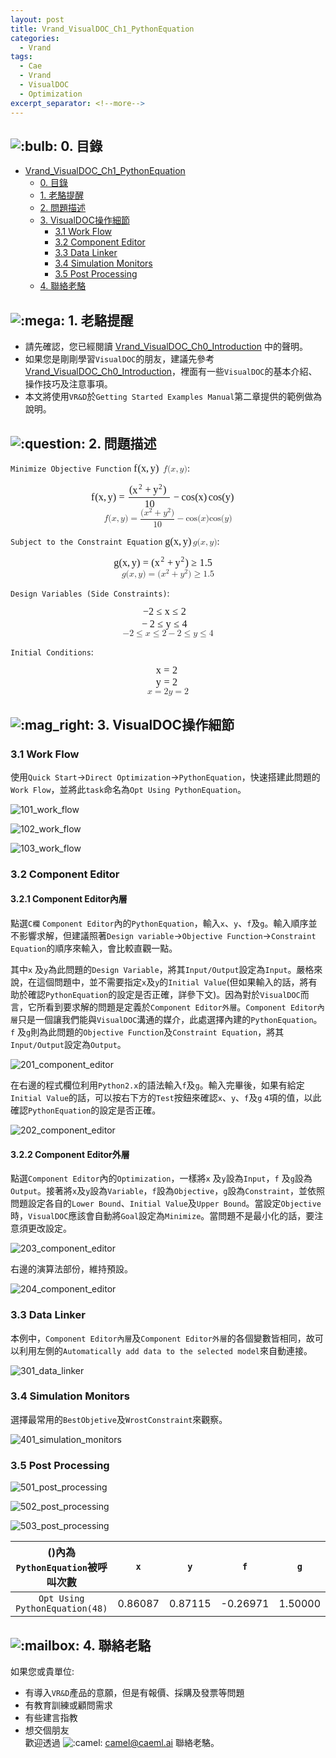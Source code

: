 ```yaml
---
layout: post
title: Vrand_VisualDOC_Ch1_PythonEquation
categories:
  - Vrand
tags:
  - Cae
  - Vrand
  - VisualDOC
  - Optimization
excerpt_separator: <!--more-->
---
```


<body>
    <div id="doc" class="markdown-body container-fluid comment-enabled" data-hard-breaks="true" style="position: relative;"><h2 id="-0-目錄"><a class="anchor hidden-xs" href="#-0-目錄" title="-0-目錄"><span class="octicon octicon-link"></span></a><img alt=":bulb:" class="emoji" src="https://cdnjs.cloudflare.com/ajax/libs/emojify.js/1.1.0/images/basic/bulb.png" title=":bulb:"> 0. 目錄</h2><p><span class="toc"><ul>
<li><a href="#Vrand_VisualDOC_Ch1_PythonEquation" title="Vrand_VisualDOC_Ch1_PythonEquation">Vrand_VisualDOC_Ch1_PythonEquation</a><ul>
<li><a href="#-0-目錄" title=" 0. 目錄"> 0. 目錄</a></li>
<li><a href="#-1-老駱提醒" title=" 1. 老駱提醒"> 1. 老駱提醒</a></li>
<li><a href="#-2-問題描述" title=" 2. 問題描述"> 2. 問題描述</a></li>
<li><a href="#-3-VisualDOC操作細節" title=" 3. VisualDOC操作細節"> 3. VisualDOC操作細節</a><ul>
<li><a href="#31-Work-Flow" title="3.1 Work Flow">3.1 Work Flow</a></li>
<li><a href="#32-Component-Editor" title="3.2 Component Editor">3.2 Component Editor</a></li>
<li><a href="#33-Data-Linker" title="3.3 Data Linker">3.3 Data Linker</a></li>
<li><a href="#34-Simulation-Monitors" title="3.4 Simulation Monitors">3.4 Simulation Monitors</a></li>
<li><a href="#35-Post-Processing" title="3.5 Post Processing">3.5 Post Processing</a></li>
</ul>
</li>
<li><a href="#-4-聯絡老駱" title="  4. 聯絡老駱">  4. 聯絡老駱</a></li>
</ul>
</li>
</ul>
</span></p>

<!--more-->

<h2 id="-1-老駱提醒"><a class="anchor hidden-xs" href="#-1-老駱提醒" title="-1-老駱提醒"><span class="octicon octicon-link"></span></a><img alt=":mega:" class="emoji" src="https://cdnjs.cloudflare.com/ajax/libs/emojify.js/1.1.0/images/basic/mega.png" title=":mega:"> 1. 老駱提醒</h2><div class="alert alert-info">
<ul>
<li>請先確認，您已經閱讀 <ins><a href="{% post_url 2019-12-17-Vrand_VisualDOC_Ch0_Introduction %}" target="_blank" rel="noopener">Vrand_VisualDOC_Ch0_Introduction</a></ins> 中的聲明。</li>
<li>如果您是剛剛學習<code>VisualDOC</code>的朋友，建議先參考 <ins><a href="{% post_url 2019-12-17-Vrand_VisualDOC_Ch0_Introduction %}" target="_blank" rel="noopener">Vrand_VisualDOC_Ch0_Introduction</a></ins>，裡面有一些<code>VisualDOC</code>的基本介紹、操作技巧及注意事項。</li>
<li>本文將使用<code>VR&amp;D</code>於<code>Getting Started Examples Manual</code>第二章提供的範例做為說明。</li>
</ul>
</div><h2 id="-2-問題描述"><a class="anchor hidden-xs" href="#-2-問題描述" title="-2-問題描述"><span class="octicon octicon-link"></span></a><img alt=":question:" class="emoji" src="https://cdnjs.cloudflare.com/ajax/libs/emojify.js/1.1.0/images/basic/question.png" title=":question:"> 2. 問題描述</h2><p><code>Minimize Objective Function</code> <span class="mathjax"><span class="MathJax_Preview" style="color: inherit;"></span><span class="MathJax" id="MathJax-Element-1-Frame" tabindex="0" data-mathml="<math xmlns=&quot;http://www.w3.org/1998/Math/MathML&quot;><mi>f</mi><mo stretchy=&quot;false&quot;>(</mo><mi>x</mi><mo>,</mo><mi>y</mi><mo stretchy=&quot;false&quot;>)</mo></math>" role="presentation" style="position: relative;"><nobr aria-hidden="true"><span class="math" id="MathJax-Span-1" style="width: 3.343em; display: inline-block;"><span style="display: inline-block; position: relative; width: 2.858em; height: 0px; font-size: 116%;"><span style="position: absolute; clip: rect(1.457em, 1002.75em, 2.804em, -999.997em); top: -2.368em; left: 0em;"><span class="mrow" id="MathJax-Span-2"><span class="mi" id="MathJax-Span-3" style="font-family: MathJax_Math-italic;">f<span style="display: inline-block; overflow: hidden; height: 1px; width: 0.057em;"></span></span><span class="mo" id="MathJax-Span-4" style="font-family: MathJax_Main;">(</span><span class="mi" id="MathJax-Span-5" style="font-family: MathJax_Math-italic;">x</span><span class="mo" id="MathJax-Span-6" style="font-family: MathJax_Main;">,</span><span class="mi" id="MathJax-Span-7" style="font-family: MathJax_Math-italic; padding-left: 0.164em;">y<span style="display: inline-block; overflow: hidden; height: 1px; width: 0.003em;"></span></span><span class="mo" id="MathJax-Span-8" style="font-family: MathJax_Main;">)</span></span><span style="display: inline-block; width: 0px; height: 2.373em;"></span></span></span><span style="display: inline-block; overflow: hidden; vertical-align: -0.372em; border-left: 0px solid; width: 0px; height: 1.316em;"></span></span></nobr><span class="MJX_Assistive_MathML" role="presentation"><math xmlns="http://www.w3.org/1998/Math/MathML"><mi>f</mi><mo stretchy="false">(</mo><mi>x</mi><mo>,</mo><mi>y</mi><mo stretchy="false">)</mo></math></span></span><script type="math/tex" id="MathJax-Element-1">f(x,y)</script></span>:<br>
<span class="mathjax"><span class="MathJax_Preview" style="color: inherit;"></span><div class="MathJax_Display" style="text-align: center;"><span class="MathJax" id="MathJax-Element-2-Frame" tabindex="0" data-mathml="<math xmlns=&quot;http://www.w3.org/1998/Math/MathML&quot; display=&quot;block&quot;><mi>f</mi><mo stretchy=&quot;false&quot;>(</mo><mi>x</mi><mo>,</mo><mi>y</mi><mo stretchy=&quot;false&quot;>)</mo><mo>=</mo><mrow class=&quot;MJX-TeXAtom-ORD&quot;><mfrac><mrow><mo stretchy=&quot;false&quot;>(</mo><msup><mi>x</mi><mn>2</mn></msup><mo>+</mo><msup><mi>y</mi><mn>2</mn></msup><mo stretchy=&quot;false&quot;>)</mo></mrow><mn>10</mn></mfrac></mrow><mo>&amp;#x2212;</mo><mi>cos</mi><mo>&amp;#x2061;</mo><mo stretchy=&quot;false&quot;>(</mo><mi>x</mi><mo stretchy=&quot;false&quot;>)</mo><mi>cos</mi><mo>&amp;#x2061;</mo><mo stretchy=&quot;false&quot;>(</mo><mi>y</mi><mo stretchy=&quot;false&quot;>)</mo></math>" role="presentation" style="text-align: center; position: relative;"><nobr aria-hidden="true"><span class="math" id="MathJax-Span-9" style="width: 17.567em; display: inline-block;"><span style="display: inline-block; position: relative; width: 15.143em; height: 0px; font-size: 116%;"><span style="position: absolute; clip: rect(0.649em, 1015.03em, 3.235em, -999.997em); top: -2.368em; left: 0em;"><span class="mrow" id="MathJax-Span-10"><span class="mi" id="MathJax-Span-11" style="font-family: MathJax_Math-italic;">f<span style="display: inline-block; overflow: hidden; height: 1px; width: 0.057em;"></span></span><span class="mo" id="MathJax-Span-12" style="font-family: MathJax_Main;">(</span><span class="mi" id="MathJax-Span-13" style="font-family: MathJax_Math-italic;">x</span><span class="mo" id="MathJax-Span-14" style="font-family: MathJax_Main;">,</span><span class="mi" id="MathJax-Span-15" style="font-family: MathJax_Math-italic; padding-left: 0.164em;">y<span style="display: inline-block; overflow: hidden; height: 1px; width: 0.003em;"></span></span><span class="mo" id="MathJax-Span-16" style="font-family: MathJax_Main;">)</span><span class="mo" id="MathJax-Span-17" style="font-family: MathJax_Main; padding-left: 0.272em;">=</span><span class="texatom" id="MathJax-Span-18" style="padding-left: 0.272em;"><span class="mrow" id="MathJax-Span-19"><span class="mfrac" id="MathJax-Span-20"><span style="display: inline-block; position: relative; width: 4.098em; height: 0px; margin-right: 0.11em; margin-left: 0.11em;"><span style="position: absolute; clip: rect(3.02em, 1003.88em, 4.421em, -999.997em); top: -4.685em; left: 50%; margin-left: -1.991em;"><span class="mrow" id="MathJax-Span-21"><span class="mo" id="MathJax-Span-22" style="font-family: MathJax_Main;">(</span><span class="msubsup" id="MathJax-Span-23"><span style="display: inline-block; position: relative; width: 1.026em; height: 0px;"><span style="position: absolute; clip: rect(3.397em, 1000.54em, 4.151em, -999.997em); top: -3.984em; left: 0em;"><span class="mi" id="MathJax-Span-24" style="font-family: MathJax_Math-italic;">x</span><span style="display: inline-block; width: 0px; height: 3.99em;"></span></span><span style="position: absolute; top: -4.362em; left: 0.595em;"><span class="mn" id="MathJax-Span-25" style="font-size: 70.7%; font-family: MathJax_Main;">2</span><span style="display: inline-block; width: 0px; height: 3.99em;"></span></span></span></span><span class="mo" id="MathJax-Span-26" style="font-family: MathJax_Main; padding-left: 0.218em;">+</span><span class="msubsup" id="MathJax-Span-27" style="padding-left: 0.218em;"><span style="display: inline-block; position: relative; width: 0.973em; height: 0px;"><span style="position: absolute; clip: rect(3.397em, 1000.49em, 4.367em, -999.997em); top: -3.984em; left: 0em;"><span class="mi" id="MathJax-Span-28" style="font-family: MathJax_Math-italic;">y<span style="display: inline-block; overflow: hidden; height: 1px; width: 0.003em;"></span></span><span style="display: inline-block; width: 0px; height: 3.99em;"></span></span><span style="position: absolute; top: -4.362em; left: 0.541em;"><span class="mn" id="MathJax-Span-29" style="font-size: 70.7%; font-family: MathJax_Main;">2</span><span style="display: inline-block; width: 0px; height: 3.99em;"></span></span></span></span><span class="mo" id="MathJax-Span-30" style="font-family: MathJax_Main;">)</span></span><span style="display: inline-block; width: 0px; height: 3.99em;"></span></span><span style="position: absolute; clip: rect(3.182em, 1000.97em, 4.151em, -999.997em); top: -3.284em; left: 50%; margin-left: -0.482em;"><span class="mn" id="MathJax-Span-31" style="font-family: MathJax_Main;">10</span><span style="display: inline-block; width: 0px; height: 3.99em;"></span></span><span style="position: absolute; clip: rect(0.865em, 1004.1em, 1.242em, -999.997em); top: -1.29em; left: 0em;"><span style="display: inline-block; overflow: hidden; vertical-align: 0em; border-top: 1.3px solid; width: 4.098em; height: 0px;"></span><span style="display: inline-block; width: 0px; height: 1.08em;"></span></span></span></span></span></span><span class="mo" id="MathJax-Span-32" style="font-family: MathJax_Main; padding-left: 0.218em;">−</span><span class="mi" id="MathJax-Span-33" style="font-family: MathJax_Main; padding-left: 0.218em;">cos</span><span class="mo" id="MathJax-Span-34"></span><span class="mo" id="MathJax-Span-35" style="font-family: MathJax_Main;">(</span><span class="mi" id="MathJax-Span-36" style="font-family: MathJax_Math-italic;">x</span><span class="mo" id="MathJax-Span-37" style="font-family: MathJax_Main;">)</span><span class="mi" id="MathJax-Span-38" style="font-family: MathJax_Main; padding-left: 0.164em;">cos</span><span class="mo" id="MathJax-Span-39"></span><span class="mo" id="MathJax-Span-40" style="font-family: MathJax_Main;">(</span><span class="mi" id="MathJax-Span-41" style="font-family: MathJax_Math-italic;">y<span style="display: inline-block; overflow: hidden; height: 1px; width: 0.003em;"></span></span><span class="mo" id="MathJax-Span-42" style="font-family: MathJax_Main;">)</span></span><span style="display: inline-block; width: 0px; height: 2.373em;"></span></span></span><span style="display: inline-block; overflow: hidden; vertical-align: -0.872em; border-left: 0px solid; width: 0px; height: 2.753em;"></span></span></nobr><span class="MJX_Assistive_MathML MJX_Assistive_MathML_Block" role="presentation"><math xmlns="http://www.w3.org/1998/Math/MathML" display="block"><mi>f</mi><mo stretchy="false">(</mo><mi>x</mi><mo>,</mo><mi>y</mi><mo stretchy="false">)</mo><mo>=</mo><mrow class="MJX-TeXAtom-ORD"><mfrac><mrow><mo stretchy="false">(</mo><msup><mi>x</mi><mn>2</mn></msup><mo>+</mo><msup><mi>y</mi><mn>2</mn></msup><mo stretchy="false">)</mo></mrow><mn>10</mn></mfrac></mrow><mo>−</mo><mi>cos</mi><mo>⁡</mo><mo stretchy="false">(</mo><mi>x</mi><mo stretchy="false">)</mo><mi>cos</mi><mo>⁡</mo><mo stretchy="false">(</mo><mi>y</mi><mo stretchy="false">)</mo></math></span></span></div><script type="math/tex; mode=display" id="MathJax-Element-2">
f(x,y) = {(x^2 + y^2) \over 10} - \cos(x)\cos(y)
</script></span></p><p><code>Subject to the Constraint Equation</code> <span class="mathjax"><span class="MathJax_Preview" style="color: inherit;"></span><span class="MathJax" id="MathJax-Element-3-Frame" tabindex="0" data-mathml="<math xmlns=&quot;http://www.w3.org/1998/Math/MathML&quot;><mi>g</mi><mo stretchy=&quot;false&quot;>(</mo><mi>x</mi><mo>,</mo><mi>y</mi><mo stretchy=&quot;false&quot;>)</mo></math>" role="presentation" style="position: relative;"><nobr aria-hidden="true"><span class="math" id="MathJax-Span-43" style="width: 3.182em; display: inline-block;"><span style="display: inline-block; position: relative; width: 2.751em; height: 0px; font-size: 116%;"><span style="position: absolute; clip: rect(1.457em, 1002.64em, 2.804em, -999.997em); top: -2.368em; left: 0em;"><span class="mrow" id="MathJax-Span-44"><span class="mi" id="MathJax-Span-45" style="font-family: MathJax_Math-italic;">g<span style="display: inline-block; overflow: hidden; height: 1px; width: 0.003em;"></span></span><span class="mo" id="MathJax-Span-46" style="font-family: MathJax_Main;">(</span><span class="mi" id="MathJax-Span-47" style="font-family: MathJax_Math-italic;">x</span><span class="mo" id="MathJax-Span-48" style="font-family: MathJax_Main;">,</span><span class="mi" id="MathJax-Span-49" style="font-family: MathJax_Math-italic; padding-left: 0.164em;">y<span style="display: inline-block; overflow: hidden; height: 1px; width: 0.003em;"></span></span><span class="mo" id="MathJax-Span-50" style="font-family: MathJax_Main;">)</span></span><span style="display: inline-block; width: 0px; height: 2.373em;"></span></span></span><span style="display: inline-block; overflow: hidden; vertical-align: -0.372em; border-left: 0px solid; width: 0px; height: 1.316em;"></span></span></nobr><span class="MJX_Assistive_MathML" role="presentation"><math xmlns="http://www.w3.org/1998/Math/MathML"><mi>g</mi><mo stretchy="false">(</mo><mi>x</mi><mo>,</mo><mi>y</mi><mo stretchy="false">)</mo></math></span></span><script type="math/tex" id="MathJax-Element-3">g(x,y)</script></span>:<br>
<span class="mathjax"><span class="MathJax_Preview" style="color: inherit;"></span><div class="MathJax_Display" style="text-align: center;"><span class="MathJax" id="MathJax-Element-4-Frame" tabindex="0" data-mathml="<math xmlns=&quot;http://www.w3.org/1998/Math/MathML&quot; display=&quot;block&quot;><mi>g</mi><mo stretchy=&quot;false&quot;>(</mo><mi>x</mi><mo>,</mo><mi>y</mi><mo stretchy=&quot;false&quot;>)</mo><mo>=</mo><mo stretchy=&quot;false&quot;>(</mo><msup><mi>x</mi><mn>2</mn></msup><mo>+</mo><msup><mi>y</mi><mn>2</mn></msup><mo stretchy=&quot;false&quot;>)</mo><mo>&amp;#x2265;</mo><mn>1.5</mn></math>" role="presentation" style="text-align: center; position: relative;"><nobr aria-hidden="true"><span class="math" id="MathJax-Span-51" style="width: 12.395em; display: inline-block;"><span style="display: inline-block; position: relative; width: 10.671em; height: 0px; font-size: 116%;"><span style="position: absolute; clip: rect(1.35em, 1010.62em, 2.804em, -999.997em); top: -2.368em; left: 0em;"><span class="mrow" id="MathJax-Span-52"><span class="mi" id="MathJax-Span-53" style="font-family: MathJax_Math-italic;">g<span style="display: inline-block; overflow: hidden; height: 1px; width: 0.003em;"></span></span><span class="mo" id="MathJax-Span-54" style="font-family: MathJax_Main;">(</span><span class="mi" id="MathJax-Span-55" style="font-family: MathJax_Math-italic;">x</span><span class="mo" id="MathJax-Span-56" style="font-family: MathJax_Main;">,</span><span class="mi" id="MathJax-Span-57" style="font-family: MathJax_Math-italic; padding-left: 0.164em;">y<span style="display: inline-block; overflow: hidden; height: 1px; width: 0.003em;"></span></span><span class="mo" id="MathJax-Span-58" style="font-family: MathJax_Main;">)</span><span class="mo" id="MathJax-Span-59" style="font-family: MathJax_Main; padding-left: 0.272em;">=</span><span class="mo" id="MathJax-Span-60" style="font-family: MathJax_Main; padding-left: 0.272em;">(</span><span class="msubsup" id="MathJax-Span-61"><span style="display: inline-block; position: relative; width: 1.026em; height: 0px;"><span style="position: absolute; clip: rect(3.397em, 1000.54em, 4.151em, -999.997em); top: -3.984em; left: 0em;"><span class="mi" id="MathJax-Span-62" style="font-family: MathJax_Math-italic;">x</span><span style="display: inline-block; width: 0px; height: 3.99em;"></span></span><span style="position: absolute; top: -4.415em; left: 0.595em;"><span class="mn" id="MathJax-Span-63" style="font-size: 70.7%; font-family: MathJax_Main;">2</span><span style="display: inline-block; width: 0px; height: 3.99em;"></span></span></span></span><span class="mo" id="MathJax-Span-64" style="font-family: MathJax_Main; padding-left: 0.218em;">+</span><span class="msubsup" id="MathJax-Span-65" style="padding-left: 0.218em;"><span style="display: inline-block; position: relative; width: 0.973em; height: 0px;"><span style="position: absolute; clip: rect(3.397em, 1000.49em, 4.367em, -999.997em); top: -3.984em; left: 0em;"><span class="mi" id="MathJax-Span-66" style="font-family: MathJax_Math-italic;">y<span style="display: inline-block; overflow: hidden; height: 1px; width: 0.003em;"></span></span><span style="display: inline-block; width: 0px; height: 3.99em;"></span></span><span style="position: absolute; top: -4.415em; left: 0.541em;"><span class="mn" id="MathJax-Span-67" style="font-size: 70.7%; font-family: MathJax_Main;">2</span><span style="display: inline-block; width: 0px; height: 3.99em;"></span></span></span></span><span class="mo" id="MathJax-Span-68" style="font-family: MathJax_Main;">)</span><span class="mo" id="MathJax-Span-69" style="font-family: MathJax_Main; padding-left: 0.272em;">≥</span><span class="mn" id="MathJax-Span-70" style="font-family: MathJax_Main; padding-left: 0.272em;">1.5</span></span><span style="display: inline-block; width: 0px; height: 2.373em;"></span></span></span><span style="display: inline-block; overflow: hidden; vertical-align: -0.372em; border-left: 0px solid; width: 0px; height: 1.441em;"></span></span></nobr><span class="MJX_Assistive_MathML MJX_Assistive_MathML_Block" role="presentation"><math xmlns="http://www.w3.org/1998/Math/MathML" display="block"><mi>g</mi><mo stretchy="false">(</mo><mi>x</mi><mo>,</mo><mi>y</mi><mo stretchy="false">)</mo><mo>=</mo><mo stretchy="false">(</mo><msup><mi>x</mi><mn>2</mn></msup><mo>+</mo><msup><mi>y</mi><mn>2</mn></msup><mo stretchy="false">)</mo><mo>≥</mo><mn>1.5</mn></math></span></span></div><script type="math/tex; mode=display" id="MathJax-Element-4">
g(x,y) = (x^2 + y^2) \ge 1.5
</script></span></p><p><code>Design Variables (Side Constraints)</code>:<br>
<span class="mathjax"><span class="MathJax_Preview" style="color: inherit;"></span><div class="MathJax_Display"><span class="MathJax MathJax_FullWidth" id="MathJax-Element-5-Frame" tabindex="0" data-mathml="<math xmlns=&quot;http://www.w3.org/1998/Math/MathML&quot; display=&quot;block&quot;><mo>&amp;#x2212;</mo><mn>2</mn><mo>&amp;#x2264;</mo><mi>x</mi><mo>&amp;#x2264;</mo><mn>2</mn><mspace linebreak=&quot;newline&quot; /><mo>&amp;#x2212;</mo><mn>2</mn><mo>&amp;#x2264;</mo><mi>y</mi><mo>&amp;#x2264;</mo><mn>4</mn></math>" role="presentation" style="position: relative;"><nobr aria-hidden="true"><span class="math" id="MathJax-Span-71" style="width: 100%; display: inline-block; min-width: 5.929em;"><span style="display: inline-block; position: relative; width: 100%; height: 0px; font-size: 116%;"><span style="position: absolute; clip: rect(3.182em, 1005.12em, 5.606em, -999.997em); top: -3.984em; left: 0em; width: 100%;"><span class="mrow" id="MathJax-Span-72"><span style="display: inline-block; position: relative; width: 100%; height: 0px;"><span style="position: absolute; clip: rect(3.182em, 1004.96em, 4.313em, -999.997em); top: -3.984em; left: 50%; margin-left: -2.476em;"><span class="mo" id="MathJax-Span-73" style="font-family: MathJax_Main;">−</span><span class="mn" id="MathJax-Span-74" style="font-family: MathJax_Main;">2</span><span class="mo" id="MathJax-Span-75" style="font-family: MathJax_Main; padding-left: 0.272em;">≤</span><span class="mi" id="MathJax-Span-76" style="font-family: MathJax_Math-italic; padding-left: 0.272em;">x</span><span class="mo" id="MathJax-Span-77" style="font-family: MathJax_Main; padding-left: 0.272em;">≤</span><span class="mn" id="MathJax-Span-78" style="font-family: MathJax_Main; padding-left: 0.272em;">2</span><span style="display: inline-block; width: 0px; height: 3.99em;"></span></span><span style="position: absolute; clip: rect(3.128em, 1005.12em, 4.367em, -999.997em); top: -2.745em; left: 50%; margin-left: -2.584em;"><span class="mspace" id="MathJax-Span-79" style="height: 0em; vertical-align: 0em; width: 0em; display: inline-block; overflow: hidden;"></span><span class="mo" id="MathJax-Span-80" style="font-family: MathJax_Main;">−</span><span class="mn" id="MathJax-Span-81" style="font-family: MathJax_Main; padding-left: 0.218em;">2</span><span class="mo" id="MathJax-Span-82" style="font-family: MathJax_Main; padding-left: 0.272em;">≤</span><span class="mi" id="MathJax-Span-83" style="font-family: MathJax_Math-italic; padding-left: 0.272em;">y<span style="display: inline-block; overflow: hidden; height: 1px; width: 0.003em;"></span></span><span class="mo" id="MathJax-Span-84" style="font-family: MathJax_Main; padding-left: 0.272em;">≤</span><span class="mn" id="MathJax-Span-85" style="font-family: MathJax_Main; padding-left: 0.272em;">4</span><span style="display: inline-block; width: 0px; height: 3.99em;"></span></span></span></span><span style="display: inline-block; width: 0px; height: 3.99em;"></span></span></span><span style="display: inline-block; overflow: hidden; vertical-align: -1.747em; border-left: 0px solid; width: 0px; height: 2.566em;"></span></span></nobr><span class="MJX_Assistive_MathML MJX_Assistive_MathML_Block" role="presentation"><math xmlns="http://www.w3.org/1998/Math/MathML" display="block"><mo>−</mo><mn>2</mn><mo>≤</mo><mi>x</mi><mo>≤</mo><mn>2</mn><mspace linebreak="newline"></mspace><mo>−</mo><mn>2</mn><mo>≤</mo><mi>y</mi><mo>≤</mo><mn>4</mn></math></span></span></div><script type="math/tex; mode=display" id="MathJax-Element-5">
-2\le x\le2\\
-2\le y\le4
</script></span></p><p><code>Initial Conditions</code>:<br>
<span class="mathjax"><span class="MathJax_Preview" style="color: inherit;"></span><div class="MathJax_Display"><span class="MathJax MathJax_FullWidth" id="MathJax-Element-6-Frame" tabindex="0" data-mathml="<math xmlns=&quot;http://www.w3.org/1998/Math/MathML&quot; display=&quot;block&quot;><mi>x</mi><mo>=</mo><mn>2</mn><mspace linebreak=&quot;newline&quot; /><mi>y</mi><mo>=</mo><mn>2</mn></math>" role="presentation" style="position: relative;"><nobr aria-hidden="true"><span class="math" id="MathJax-Span-86" style="width: 100%; display: inline-block; min-width: 2.751em;"><span style="display: inline-block; position: relative; width: 100%; height: 0px; font-size: 116%;"><span style="position: absolute; clip: rect(3.182em, 1002.32em, 5.552em, -999.997em); top: -3.984em; left: 0em; width: 100%;"><span class="mrow" id="MathJax-Span-87"><span style="display: inline-block; position: relative; width: 100%; height: 0px;"><span style="position: absolute; clip: rect(3.182em, 1002.32em, 4.151em, -999.997em); top: -3.984em; left: 50%; margin-left: -1.183em;"><span class="mi" id="MathJax-Span-88" style="font-family: MathJax_Math-italic;">x</span><span class="mo" id="MathJax-Span-89" style="font-family: MathJax_Main; padding-left: 0.272em;">=</span><span class="mn" id="MathJax-Span-90" style="font-family: MathJax_Main; padding-left: 0.272em;">2</span><span style="display: inline-block; width: 0px; height: 3.99em;"></span></span><span style="position: absolute; clip: rect(3.182em, 1002.27em, 4.367em, -999.997em); top: -2.799em; left: 50%; margin-left: -1.183em;"><span class="mspace" id="MathJax-Span-91" style="height: 0em; vertical-align: 0em; width: 0em; display: inline-block; overflow: hidden;"></span><span class="mi" id="MathJax-Span-92" style="font-family: MathJax_Math-italic;">y<span style="display: inline-block; overflow: hidden; height: 1px; width: 0.003em;"></span></span><span class="mo" id="MathJax-Span-93" style="font-family: MathJax_Main; padding-left: 0.272em;">=</span><span class="mn" id="MathJax-Span-94" style="font-family: MathJax_Main; padding-left: 0.272em;">2</span><span style="display: inline-block; width: 0px; height: 3.99em;"></span></span></span></span><span style="display: inline-block; width: 0px; height: 3.99em;"></span></span></span><span style="display: inline-block; overflow: hidden; vertical-align: -1.684em; border-left: 0px solid; width: 0px; height: 2.503em;"></span></span></nobr><span class="MJX_Assistive_MathML MJX_Assistive_MathML_Block" role="presentation"><math xmlns="http://www.w3.org/1998/Math/MathML" display="block"><mi>x</mi><mo>=</mo><mn>2</mn><mspace linebreak="newline"></mspace><mi>y</mi><mo>=</mo><mn>2</mn></math></span></span></div><script type="math/tex; mode=display" id="MathJax-Element-6">
x=2\\
y=2
</script></span></p><h2 id="-3-VisualDOC操作細節"><a class="anchor hidden-xs" href="#-3-VisualDOC操作細節" title="-3-VisualDOC操作細節"><span class="octicon octicon-link"></span></a><img alt=":mag_right:" class="emoji" src="https://cdnjs.cloudflare.com/ajax/libs/emojify.js/1.1.0/images/basic/mag_right.png" title=":mag_right:"> 3. VisualDOC操作細節</h2><h3 id="31-Work-Flow"><a class="anchor hidden-xs" href="#31-Work-Flow" title="31-Work-Flow"><span class="octicon octicon-link"></span></a>3.1 Work Flow</h3><p>使用<code>Quick Start</code>-&gt;<code>Direct Optimization</code>-&gt;<code>PythonEquation</code>，快速搭建此問題的<code>Work Flow</code>，並將此<code>task</code>命名為<code>Opt Using PythonEquation</code>。</p><p><img src="/assets/img/vrand_vdoc/ch1/101_work_flow.jpg" alt="101_work_flow"></p><p><img src="/assets/img/vrand_vdoc/ch1/102_work_flow.jpg" alt="102_work_flow"></p><p><img src="/assets/img/vrand_vdoc/ch1/103_work_flow.jpg" alt="103_work_flow"></p><h3 id="32-Component-Editor"><a class="anchor hidden-xs" href="#32-Component-Editor" title="32-Component-Editor"><span class="octicon octicon-link"></span></a>3.2 Component Editor</h3><h4 id="321-Component-Editor內層"><a class="anchor hidden-xs" href="#321-Component-Editor內層" title="321-Component-Editor內層"><span class="octicon octicon-link"></span></a>3.2.1 Component Editor內層</h4><p>點選<code>C欄</code> <code>Component Editor</code>內的<code>PythonEquation</code>，輸入<code>x</code>、<code>y</code>、<code>f</code>及<code>g</code>。輸入順序並不影響求解，但建議照著<code>Design variable</code>-&gt;<code>Objective Function</code>-&gt;<code>Constraint Equation</code>的順序來輸入，會比較直觀一點。</p><p>其中<code>x</code> 及<code>y</code>為此問題的<code>Design Variable</code>，將其<code>Input/Output</code>設定為<code>Input</code>。嚴格來說，在這個問題中，並不需要指定<code>x</code>及<code>y</code>的<code>Initial Value</code>(但如果輸入的話，將有助於確認<code>PythonEquation</code>的設定是否正確，詳參下文)。因為對於<code>VisualDOC</code>而言，它所看到要求解的問題是定義於<code>Component Editor外層</code>。<code>Component Editor內層</code>只是一個讓我們能與<code>VisualDOC</code>溝通的媒介，此處選擇內建的<code>PythonEquation</code>。<code>f</code> 及<code>g</code>則為此問題的<code>Objective Function</code>及<code>Constraint Equation</code>，將其<code>Input/Output</code>設定為<code>Output</code>。</p><p><img src="/assets/img/vrand_vdoc/ch1/201_component_editor.jpg" alt="201_component_editor"></p><p>在右邊的程式欄位利用<code>Python2.x</code>的語法輸入<code>f</code>及<code>g</code>。輸入完畢後，如果有給定<code>Initial Value</code>的話，可以按右下方的<code>Test</code>按鈕來確認<code>x</code>、<code>y</code>、<code>f</code>及<code>g</code> <code>4</code>項的值，以此確認<code>PythonEquation</code>的設定是否正確。</p><p><img src="/assets/img/vrand_vdoc/ch1/202_component_editor.jpg" alt="202_component_editor"></p><h4 id="322-Component-Editor外層"><a class="anchor hidden-xs" href="#322-Component-Editor外層" title="322-Component-Editor外層"><span class="octicon octicon-link"></span></a>3.2.2 Component Editor外層</h4><p>點選<code>Component Editor</code>內的<code>Optimization</code>，一樣將<code>x</code> 及<code>y</code>設為<code>Input</code>，<code>f</code> 及<code>g</code>設為<code>Output</code>。接著將<code>x</code>及<code>y</code>設為<code>Variable</code>，<code>f</code>設為<code>Objective</code>，<code>g</code>設為<code>Constraint</code>，並依照問題設定各自的<code>Lower Bound</code>、<code>Initial Value</code>及<code>Upper Bound</code>。當設定<code>Objective</code>時，<code>VisualDOC</code>應該會自動將<code>Goal</code>設定為<code>Minimize</code>。當問題不是最小化的話，要注意須更改設定。</p><p><img src="/assets/img/vrand_vdoc/ch1/203_component_editor.jpg" alt="203_component_editor"></p><p>右邊的演算法部份，維持預設。</p><p><img src="/assets/img/vrand_vdoc/ch1/204_component_editor.jpg" alt="204_component_editor"></p><h3 id="33-Data-Linker"><a class="anchor hidden-xs" href="#33-Data-Linker" title="33-Data-Linker"><span class="octicon octicon-link"></span></a>3.3 Data Linker</h3><p>本例中，<code>Component Editor內層</code>及<code>Component Editor外層</code>的各個變數皆相同，故可以利用左側的<code>Automatically add data to the selected model</code>來自動連接。</p><p><img src="/assets/img/vrand_vdoc/ch1/301_data_linker.jpg" alt="301_data_linker"></p><h3 id="34-Simulation-Monitors"><a class="anchor hidden-xs" href="#34-Simulation-Monitors" title="34-Simulation-Monitors"><span class="octicon octicon-link"></span></a>3.4 Simulation Monitors</h3><p>選擇最常用的<code>BestObjetive</code>及<code>WrostConstraint</code>來觀察。</p><p><img src="/assets/img/vrand_vdoc/ch1/401_simulation_monitors.jpg" alt="401_simulation_monitors"></p><h3 id="35-Post-Processing"><a class="anchor hidden-xs" href="#35-Post-Processing" title="35-Post-Processing"><span class="octicon octicon-link"></span></a>3.5 Post Processing</h3><p><img src="/assets/img/vrand_vdoc/ch1/501_post_processing.jpg" alt="501_post_processing"></p><p><img src="/assets/img/vrand_vdoc/ch1/502_post_processing.jpg" alt="502_post_processing"></p><p><img src="/assets/img/vrand_vdoc/ch1/502_post_processing.jpg" alt="503_post_processing"></p><table>
<thead>
<tr>
<th style="text-align:center">()內為<code>PythonEquation</code>被呼叫次數</th>
<th style="text-align:center"><code>x</code></th>
<th style="text-align:center"><code>y</code></th>
<th style="text-align:center"><code>f</code></th>
<th style="text-align:center"><code>g</code></th>
</tr>
</thead>
<tbody>
<tr>
<td style="text-align:center"><code>Opt Using PythonEquation(48)</code></td>
<td style="text-align:center">0.86087</td>
<td style="text-align:center">0.87115</td>
<td style="text-align:center">-0.26971</td>
<td style="text-align:center">1.50000</td>
</tr>
</tbody>
</table><h2 id="-4-聯絡老駱"><a class="anchor hidden-xs" href="#-4-聯絡老駱" title="-4-聯絡老駱"><span class="octicon octicon-link"></span></a><img alt=":mailbox:" class="emoji" src="https://cdnjs.cloudflare.com/ajax/libs/emojify.js/1.1.0/images/basic/mailbox.png" title=":mailbox:">  4. 聯絡老駱</h2><div class="alert alert-info">
<p>如果您或貴單位:</p>
<ul>
<li>有導入<code>VR&amp;D</code>產品的意願，但是有報價、採購及發票等問題</li>
<li>有教育訓練或顧問需求</li>
<li>有些建言指教</li>
<li>想交個朋友<br>
歡迎透過 <img alt=":camel:" class="emoji" src="https://cdnjs.cloudflare.com/ajax/libs/emojify.js/1.1.0/images/basic/camel.png" title=":camel:"> <ins><a href="mailto:camel@caeml.ai" target="_blank" rel="noopener">camel@caeml.ai</a></ins> 聯絡老駱。</li>
</ul>
</div>
</div>
</body>



